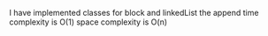 I have implemented classes for block and linkedList
the append time complexity is O(1)
space complexity is O(n)